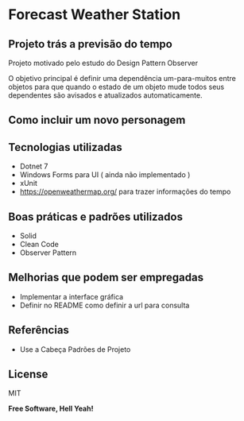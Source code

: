 # Forecast Weather Station
## Projeto trás a previsão do tempo
Projeto motivado pelo estudo do Design Pattern Observer

O objetivo principal é definir uma dependência um-para-muitos entre objetos para que quando o estado de um objeto mude todos seus dependentes são avisados e atualizados automaticamente.

## Como incluir um novo personagem

## Tecnologias utilizadas

- Dotnet 7
- Windows Forms para UI ( ainda não implementado )
- xUnit 
- https://openweathermap.org/ para trazer informações do tempo

## Boas práticas e padrões utilizados

- Solid
- Clean Code
- Observer Pattern

## Melhorias que podem ser empregadas

- Implementar a interface gráfica
- Definir no README como definir a url para consulta

## Referências

- Use a Cabeça Padrões de Projeto

## License

MIT

**Free Software, Hell Yeah!**

